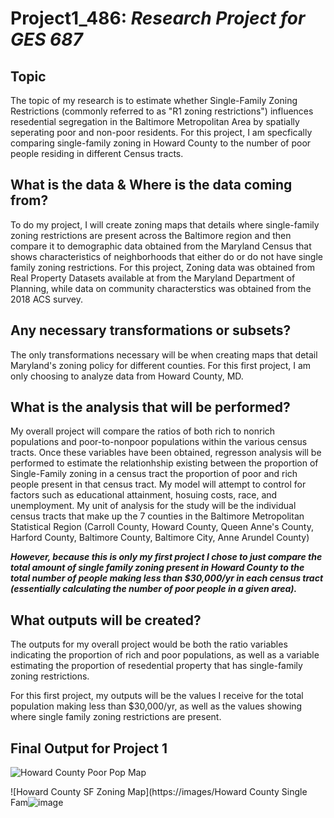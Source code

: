 # Project1_486: *Research Project for GES 687*

## Topic
The topic of my research is to estimate whether Single-Family Zoning Restrictions (commonly referred to as "R1 zoning restrictions") influences resedential segregation in the Baltimore Metropolitan Area by spatially seperating poor and non-poor residents. For this project, I am specfically comparing single-family zoning in Howard County to the number of poor people residing in different Census tracts.

## What is the data & Where is the data coming from? 
To do my project, I will create zoning maps that details where single-family zoning restrictions are present across the Baltimore region and then compare it to demographic data obtained from the Maryland Census that shows characteristics of neighborhoods that either do or do not have single family zoning restrictions.
For this project, Zoning data was obtained from Real Property Datasets available at from the Maryland Department of Planning, while data on community characterstics was obtained from the 2018 ACS survey. 

## Any necessary transformations or subsets? 
The only transformations necessary will be when creating maps that detail Maryland's zoning policy for different counties. For this first project, I am only choosing to analyze data from Howard County, MD. 

## What is the analysis that will be performed? 
My overall project will compare the ratios of both rich to nonrich populations and poor-to-nonpoor populations within the various census tracts. Once these variables have been obtained, regresson analysis will be performed to estimate the relationhship existing between the proportion of Single-Family zoning in a census tract the proportion of poor and rich people present in that census tract. My model will attempt to control for factors such as educational attainment, hosuing costs, race, and unemployment. My unit of analysis for the study will be the individual census tracts that make up the 7 counties in the Baltimore Metropolitan Statistical Region (Carroll County, Howard County, Queen Anne's County, Harford County, Baltimore County, Baltimore City, Anne Arundel County)


***However, because this is only my first project I chose to just compare the total amount of single family zoning present in Howard County to the total number of people making less than $30,000/yr in each census tract (essentially calculating the number of poor people in a given area).***

## What outputs will be created? 
The outputs for my overall project would be both the ratio variables indicating the proportion of rich and poor populations, as well as a variable estimating the proportion of resedential property that has single-family zoning restrictions. 

For this first project, my outputs will be the values I receive for the total population making less than $30,000/yr, as well as the values showing where single family zoning restrictions are present. 


## Final Output for Project 1 
![Howard County Poor Pop Map](https://user-images.githubusercontent.com/78118883/111846271-d0ab4500-88dc-11eb-8720-27896f8b7147.png)


![Howard County SF Zoning Map](https://images/Howard County Single Fam![image](https://user-images.githubusercontent.com/78118883/111846324-e9b3f600-88dc-11eb-8289-33385ffdafb2.png)



